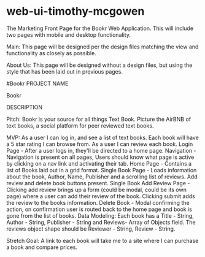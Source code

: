 # web-ui-timothy-mcgowen

The Marketing Front Page for the Bookr Web Application. This will include two pages with mobile and desktop functionality.

Main: This page will be designed per the design files matching the view and functionality as closely as possible.

About Us: This page will be designed without a design files, but using the style that has been laid out in previous pages.

#Bookr PROJECT NAME

Bookr

DESCRIPTION

Pitch: Bookr is your source for all things Text Book. Picture the AirBNB of text books, a social platform for peer reviewed text books.

MVP: As a user I can log in, and see a list of text books. Each book will have a 5 star rating I can browse from. As a user I can review each book.
Login Page - After a user logs in, they'll be directed to a home page.
Navigation - Navigation is present on all pages, Users should know what page is active by clicking on a nav link and activating their tab.
Home Page - Contains a list of Books laid out in a grid format.
Single Book Page - Loads information about the book, Author, Name, Publisher and a scrolling list of reviews. Add review and delete book buttons present.
Single Book Add Review Page - Clicking add review brings up a form (could be modal, could be its own page) where a user can add their review of the book. Clicking submit adds the review to the books information.
Delete Book - Modal confirming the action, on confirmation user is routed back to the home page and book is gone from the list of books.
Data Modeling: Each book has a Title - String, Author - String, Publisher - String and Reviews- Array of Objects field. The reviews object shape should be Reviewer - String, Review - String.

Stretch Goal: A link to each book will take me to a site where I can purchase a book and compare prices.

#
